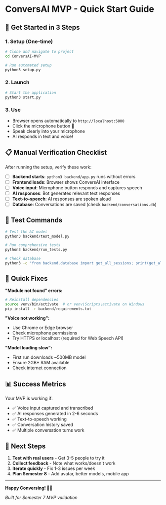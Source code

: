 # ConversAI MVP - Quick Start Guide

## 🚀 Get Started in 3 Steps

### 1. Setup (One-time)
```bash
# Clone and navigate to project
cd ConversAI-MVP

# Run automated setup
python3 setup.py
```

### 2. Launch
```bash
# Start the application
python3 start.py
```

### 3. Use
- Browser opens automatically to `http://localhost:5000`
- Click the microphone button 🎤
- Speak clearly into your microphone
- AI responds in text and voice!

## 📋 Manual Verification Checklist

After running the setup, verify these work:

- [ ] **Backend starts**: `python3 backend/app.py` runs without errors
- [ ] **Frontend loads**: Browser shows ConversAI interface
- [ ] **Voice input**: Microphone button responds and captures speech
- [ ] **AI responses**: Bot generates relevant text responses
- [ ] **Text-to-speech**: AI responses are spoken aloud
- [ ] **Database**: Conversations are saved (check `backend/conversations.db`)

## 🧪 Test Commands

```bash
# Test the AI model
python3 backend/test_model.py

# Run comprehensive tests
python3 backend/run_tests.py

# Check database
python3 -c "from backend.database import get_all_sessions; print(get_all_sessions())"
```

## 🐛 Quick Fixes

**"Module not found" errors:**
```bash
# Reinstall dependencies
source venv/bin/activate  # or venv\Scripts\activate on Windows
pip install -r backend/requirements.txt
```

**"Voice not working":**
- Use Chrome or Edge browser
- Check microphone permissions
- Try HTTPS or localhost (required for Web Speech API)

**"Model loading slow":**
- First run downloads ~500MB model
- Ensure 2GB+ RAM available
- Check internet connection

## 📊 Success Metrics

Your MVP is working if:
- ✅ Voice input captured and transcribed
- ✅ AI responses generated in 2-6 seconds
- ✅ Text-to-speech working
- ✅ Conversation history saved
- ✅ Multiple conversation turns work

## 🎯 Next Steps

1. **Test with real users** - Get 3-5 people to try it
2. **Collect feedback** - Note what works/doesn't work
3. **Iterate quickly** - Fix 1-3 issues per week
4. **Plan Semester 8** - Add avatar, better models, mobile app

---

**Happy Conversing! 🤖💬**

*Built for Semester 7 MVP validation*
